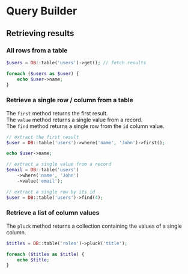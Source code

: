 # Query Builder

## Retrieving results

### All rows from a table
```php
$users = DB::table('users')->get(); // fetch results

foreach ($users as $user) {
    echo $user->name;
}
```

### Retrieve a single row / column from a table
The `first` method returns the first result.\
The `value` method returns a single value from a record.\
The `find` method returns a single row from the `id` column value.
```php
// extract the first result
$user = DB::table('users')->where('name', 'John')->first();

echo $user->name;

// extract a single value from a record
$email = DB::table('users')
    ->where('name', 'John')
    ->value('email');

// extract a single row by its id
$user = DB::table('users')->find(4);

```

### Retrieve a list of column values

The `pluck` method returns a collection containing the values of a single column.

```php
$titles = DB::table('roles')->pluck('title');

foreach ($titles as $title) {
    echo $title;
}
```
